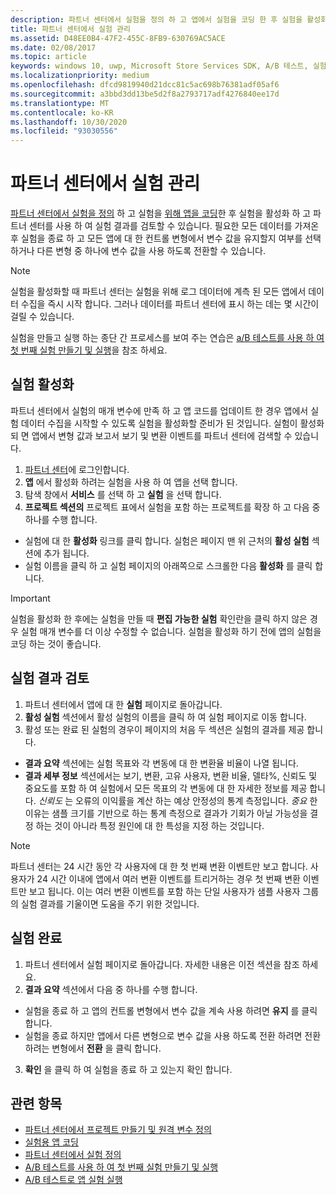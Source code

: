 ```yaml
---
description: 파트너 센터에서 실험을 정의 하 고 앱에서 실험을 코딩 한 후 실험을 활성화 하 고 파트너 센터를 사용 하 여 실험의 결과를 검토할 수 있습니다.
title: 파트너 센터에서 실험 관리
ms.assetid: D48EE0B4-47F2-455C-8FB9-630769AC5ACE
ms.date: 02/08/2017
ms.topic: article
keywords: windows 10, uwp, Microsoft Store Services SDK, A/B 테스트, 실험
ms.localizationpriority: medium
ms.openlocfilehash: dfcd9819940d21dcc81c5ac698b76381adf05af6
ms.sourcegitcommit: a3bbd3dd13be5d2f8a2793717adf4276840ee17d
ms.translationtype: MT
ms.contentlocale: ko-KR
ms.lasthandoff: 10/30/2020
ms.locfileid: "93030556"
---
```

# <a name="manage-your-experiment-in-partner-center"></a>파트너 센터에서 실험 관리

[파트너 센터에서 실험을 정의](define-your-experiment-in-the-dev-center-dashboard.md) 하 고 실험을 [위해 앱을 코딩](code-your-experiment-in-your-app.md)한 후 실험을 활성화 하 고 파트너 센터를 사용 하 여 실험 결과를 검토할 수 있습니다. 필요한 모든 데이터를 가져온 후 실험을 종료 하 고 모든 앱에 대 한 컨트롤 변형에서 변수 값을 유지할지 여부를 선택 하거나 다른 변형 중 하나에 변수 값을 사용 하도록 전환할 수 있습니다.

> [!NOTE]
> 실험을 활성화할 때 파트너 센터는 실험을 위해 로그 데이터에 계측 된 모든 앱에서 데이터 수집을 즉시 시작 합니다. 그러나 데이터를 파트너 센터에 표시 하는 데는 몇 시간이 걸릴 수 있습니다.

실험을 만들고 실행 하는 종단 간 프로세스를 보여 주는 연습은 [a/B 테스트를 사용 하 여 첫 번째 실험 만들기 및 실행](create-and-run-your-first-experiment-with-a-b-testing.md)을 참조 하세요.

## <a name="activate-your-experiment"></a>실험 활성화

파트너 센터에서 실험의 매개 변수에 만족 하 고 앱 코드를 업데이트 한 경우 앱에서 실험 데이터 수집을 시작할 수 있도록 실험을 활성화할 준비가 된 것입니다. 실험이 활성화 되 면 앱에서 변형 값과 보고서 보기 및 변환 이벤트를 파트너 센터에 검색할 수 있습니다.

1. [파트너 센터](https://partner.microsoft.com/dashboard)에 로그인합니다.
2. **앱** 에서 활성화 하려는 실험을 사용 하 여 앱을 선택 합니다.
3. 탐색 창에서 **서비스** 를 선택 하 고 **실험** 을 선택 합니다.
4. **프로젝트 섹션의** 프로젝트 표에서 실험을 포함 하는 프로젝트를 확장 하 고 다음 중 하나를 수행 합니다.
  * 실험에 대 한 **활성화** 링크를 클릭 합니다. 실험은 페이지 맨 위 근처의 **활성 실험** 섹션에 추가 됩니다.
  * 실험 이름을 클릭 하 고 실험 페이지의 아래쪽으로 스크롤한 다음 **활성화** 를 클릭 합니다.

> [!IMPORTANT]
> 실험을 활성화 한 후에는 실험을 만들 때 **편집 가능한 실험** 확인란을 클릭 하지 않은 경우 실험 매개 변수를 더 이상 수정할 수 없습니다. 실험을 활성화 하기 전에 앱의 실험을 코딩 하는 것이 좋습니다.

## <a name="review-the-results-of-your-experiment"></a>실험 결과 검토

1. 파트너 센터에서 앱에 대 한 **실험** 페이지로 돌아갑니다.
2. **활성 실험** 섹션에서 활성 실험의 이름을 클릭 하 여 실험 페이지로 이동 합니다.
3. 활성 또는 완료 된 실험의 경우이 페이지의 처음 두 섹션은 실험의 결과를 제공 합니다.
  * **결과 요약** 섹션에는 실험 목표와 각 변동에 대 한 변환율 비율이 나열 됩니다.
  * **결과 세부 정보** 섹션에서는 보기, 변환, 고유 사용자, 변환 비율, 델타%, 신뢰도 및 중요도를 포함 하 여 실험에서 모든 목표의 각 변동에 대 한 자세한 정보를 제공 합니다. *신뢰도* 는 오류의 이익률을 계산 하는 예상 안정성의 통계 측정입니다. *중요* 한 이유는 샘플 크기를 기반으로 하는 통계 측정으로 결과가 기회가 아닐 가능성을 결정 하는 것이 아니라 특정 원인에 대 한 특성을 지정 하는 것입니다.

> [!NOTE]
> 파트너 센터는 24 시간 동안 각 사용자에 대 한 첫 번째 변환 이벤트만 보고 합니다. 사용자가 24 시간 이내에 앱에서 여러 변환 이벤트를 트리거하는 경우 첫 번째 변환 이벤트만 보고 됩니다. 이는 여러 변환 이벤트를 포함 하는 단일 사용자가 샘플 사용자 그룹의 실험 결과를 기울이면 도움을 주기 위한 것입니다.


## <a name="complete-your-experiment"></a>실험 완료

1. 파트너 센터에서 실험 페이지로 돌아갑니다. 자세한 내용은 이전 섹션을 참조 하세요.
2. **결과 요약** 섹션에서 다음 중 하나를 수행 합니다.
  * 실험을 종료 하 고 앱의 컨트롤 변형에서 변수 값을 계속 사용 하려면 **유지** 를 클릭 합니다.
  * 실험을 종료 하지만 앱에서 다른 변형으로 변수 값을 사용 하도록 전환 하려면 전환 하려는 변형에서 **전환** 을 클릭 합니다.
3. **확인** 을 클릭 하 여 실험을 종료 하 고 있는지 확인 합니다.


## <a name="related-topics"></a>관련 항목

* [파트너 센터에서 프로젝트 만들기 및 원격 변수 정의](create-a-project-and-define-remote-variables-in-the-dev-center-dashboard.md)
* [실험용 앱 코딩](code-your-experiment-in-your-app.md)
* [파트너 센터에서 실험 정의](define-your-experiment-in-the-dev-center-dashboard.md)
* [A/B 테스트를 사용 하 여 첫 번째 실험 만들기 및 실행](create-and-run-your-first-experiment-with-a-b-testing.md)
* [A/B 테스트로 앱 실험 실행](run-app-experiments-with-a-b-testing.md)
